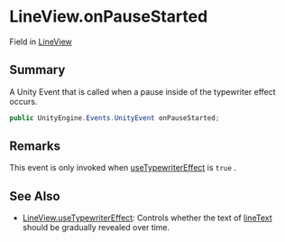 # LineView.onPauseStarted

Field in [LineView](/docs/api/csharp/yarn.unity.lineview.md)

## Summary


A Unity Event that is called when a pause inside of the typewriter
effect occurs.


```csharp
public UnityEngine.Events.UnityEvent onPauseStarted;
```

## Remarks


This event is only invoked when  <a href="yarn.unity.lineview.usetypewritereffect.md">useTypewriterEffect</a>  is
<code>true</code> .


## See Also

* [LineView.useTypewriterEffect](/docs/api/csharp/yarn.unity.lineview.usetypewritereffect.md): Controls whether the text of  <a href="yarn.unity.lineview.linetext.md">lineText</a>  should be gradually revealed over time.


